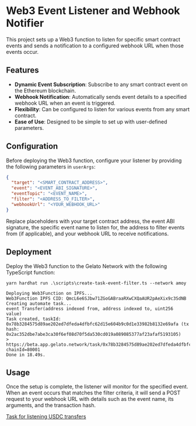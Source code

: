 # Web3 Event Listener and Webhook Notifier

This project sets up a Web3 function to listen for specific smart contract events and sends a notification to a configured webhook URL when those events occur.

## Features

- **Dynamic Event Subscription**: Subscribe to any smart contract event on the Ethereum blockchain.
- **Webhook Notification**: Automatically sends event details to a specified webhook URL when an event is triggered.
- **Flexibility**: Can be configured to listen for various events from any smart contract.
- **Ease of Use**: Designed to be simple to set up with user-defined parameters.

## Configuration

Before deploying the Web3 function, configure your listener by providing the following parameters in `userArgs`:

```json
{
  "target": "<SMART_CONTRACT_ADDRESS>",
  "event": "<EVENT_ABI_SIGNATURE>",
  "eventTopic": "<EVENT_NAME>",
  "filter": "<ADDRESS_TO_FILTER>",
  "webhookUrl": "<YOUR_WEBHOOK_URL>"
}
```

Replace placeholders with your target contract address, the event ABI signature, the specific event name to listen for, the address to filter events from (if applicable), and your webhook URL to receive notifications.

## Deployment

Deploy the Web3 function to the Gelato Network with the following TypeScript function:

```
yarn hardhat run .\scripts\create-task-event-filter.ts --network amoy
```

```
Deploying Web3Function on IPFS...
Web3Function IPFS CID: QmcL6e6SJbw71ZGoGABraaRXwCXQaAUR2pAeXix9c3SdNB
Creating automate task...
event Transfer(address indexed from, address indexed to, uint256 value)
Task created, taskId: 0x78b3284575d89ae202ed7dfeda4dfbfc62d15e604b9c0d1e33982b8132e69afa (tx hash: 0x2ac352dbe7abe3ca30f6ef08d70f5da530cd019a089085377af23afaf5193105)
> https://beta.app.gelato.network/task/0x78b3284575d89ae202ed7dfeda4dfbfc62d15e604b9c0d1e33982b8132e69afa?chainId=80001
Done in 18.49s.
```

## Usage

Once the setup is complete, the listener will monitor for the specified event. When an event occurs that matches the filter criteria, it will send a POST request to your webhook URL with details such as the event name, its arguments, and the transaction hash.

[Task for listening USDC transfers](https://app.gelato.network/functions/task/0x78b3284575d89ae202ed7dfeda4dfbfc62d15e604b9c0d1e33982b8132e69afa:80001)
